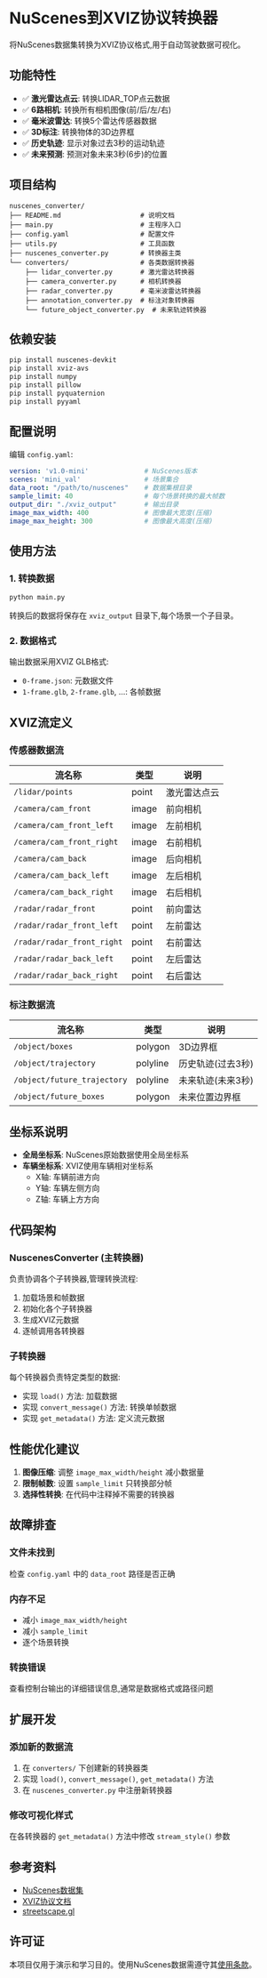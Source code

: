 # NuScenes到XVIZ协议转换器

将NuScenes数据集转换为XVIZ协议格式,用于自动驾驶数据可视化。

## 功能特性

- ✅ **激光雷达点云**: 转换LIDAR_TOP点云数据
- ✅ **6路相机**: 转换所有相机图像(前/后/左/右)
- ✅ **毫米波雷达**: 转换5个雷达传感器数据
- ✅ **3D标注**: 转换物体的3D边界框
- ✅ **历史轨迹**: 显示对象过去3秒的运动轨迹
- ✅ **未来预测**: 预测对象未来3秒(6步)的位置

## 项目结构

```
nuscenes_converter/
├── README.md                    # 说明文档
├── main.py                      # 主程序入口
├── config.yaml                  # 配置文件
├── utils.py                     # 工具函数
├── nuscenes_converter.py        # 转换器主类
└── converters/                  # 各类数据转换器
    ├── lidar_converter.py       # 激光雷达转换器
    ├── camera_converter.py      # 相机转换器
    ├── radar_converter.py       # 毫米波雷达转换器
    ├── annotation_converter.py  # 标注对象转换器
    └── future_object_converter.py  # 未来轨迹转换器
```

## 依赖安装

```bash
pip install nuscenes-devkit
pip install xviz-avs
pip install numpy
pip install pillow
pip install pyquaternion
pip install pyyaml
```

## 配置说明

编辑 `config.yaml`:

```yaml
version: 'v1.0-mini'              # NuScenes版本
scenes: 'mini_val'                # 场景集合
data_root: "/path/to/nuscenes"    # 数据集根目录
sample_limit: 40                  # 每个场景转换的最大帧数
output_dir: "./xviz_output"       # 输出目录
image_max_width: 400              # 图像最大宽度(压缩)
image_max_height: 300             # 图像最大高度(压缩)
```

## 使用方法

### 1. 转换数据

```bash
python main.py
```

转换后的数据将保存在 `xviz_output` 目录下,每个场景一个子目录。

### 2. 数据格式

输出数据采用XVIZ GLB格式:
- `0-frame.json`: 元数据文件
- `1-frame.glb`, `2-frame.glb`, ...: 各帧数据

## XVIZ流定义

### 传感器数据流

| 流名称 | 类型 | 说明 |
|--------|------|------|
| `/lidar/points` | point | 激光雷达点云 |
| `/camera/cam_front` | image | 前向相机 |
| `/camera/cam_front_left` | image | 左前相机 |
| `/camera/cam_front_right` | image | 右前相机 |
| `/camera/cam_back` | image | 后向相机 |
| `/camera/cam_back_left` | image | 左后相机 |
| `/camera/cam_back_right` | image | 右后相机 |
| `/radar/radar_front` | point | 前向雷达 |
| `/radar/radar_front_left` | point | 左前雷达 |
| `/radar/radar_front_right` | point | 右前雷达 |
| `/radar/radar_back_left` | point | 左后雷达 |
| `/radar/radar_back_right` | point | 右后雷达 |

### 标注数据流

| 流名称 | 类型 | 说明 |
|--------|------|------|
| `/object/boxes` | polygon | 3D边界框 |
| `/object/trajectory` | polyline | 历史轨迹(过去3秒) |
| `/object/future_trajectory` | polyline | 未来轨迹(未来3秒) |
| `/object/future_boxes` | polygon | 未来位置边界框 |

## 坐标系说明

- **全局坐标系**: NuScenes原始数据使用全局坐标系
- **车辆坐标系**: XVIZ使用车辆相对坐标系
  - X轴: 车辆前进方向
  - Y轴: 车辆左侧方向
  - Z轴: 车辆上方方向

## 代码架构

### NuscenesConverter (主转换器)
负责协调各个子转换器,管理转换流程:
1. 加载场景和帧数据
2. 初始化各个子转换器
3. 生成XVIZ元数据
4. 逐帧调用各转换器

### 子转换器
每个转换器负责特定类型的数据:
- 实现 `load()` 方法: 加载数据
- 实现 `convert_message()` 方法: 转换单帧数据
- 实现 `get_metadata()` 方法: 定义流元数据

## 性能优化建议

1. **图像压缩**: 调整 `image_max_width/height` 减小数据量
2. **限制帧数**: 设置 `sample_limit` 只转换部分帧
3. **选择性转换**: 在代码中注释掉不需要的转换器

## 故障排查

### 文件未找到
检查 `config.yaml` 中的 `data_root` 路径是否正确

### 内存不足
- 减小 `image_max_width/height`
- 减小 `sample_limit`
- 逐个场景转换

### 转换错误
查看控制台输出的详细错误信息,通常是数据格式或路径问题

## 扩展开发

### 添加新的数据流

1. 在 `converters/` 下创建新的转换器类
2. 实现 `load()`, `convert_message()`, `get_metadata()` 方法
3. 在 `nuscenes_converter.py` 中注册新转换器

### 修改可视化样式

在各转换器的 `get_metadata()` 方法中修改 `stream_style()` 参数

## 参考资料

- [NuScenes数据集](https://www.nuscenes.org/)
- [XVIZ协议文档](https://avs.auto/#/xviz/overview/introduction)
- [streetscape.gl](https://avs.auto/#/streetscape.gl/overview/introduction)

## 许可证

本项目仅用于演示和学习目的。使用NuScenes数据需遵守其[使用条款](https://www.nuscenes.org/terms-of-use)。
